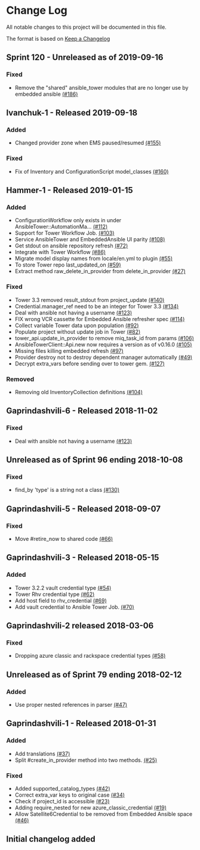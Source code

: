 # Change Log

All notable changes to this project will be documented in this file.

The format is based on [Keep a Changelog](http://keepachangelog.com/en/1.0.0/)


## Sprint 120 - Unreleased as of 2019-09-16

### Fixed
- Remove the "shared" ansible_tower modules that are no longer use by embedded ansible [(#186)](https://github.com/ManageIQ/manageiq-providers-ansible_tower/pull/186)

## Ivanchuk-1 - Released 2019-09-18

### Added
- Changed provider zone when EMS paused/resumed [(#155)](https://github.com/ManageIQ/manageiq-providers-ansible_tower/pull/155)

### Fixed
- Fix of Inventory and ConfigurationScript model_classes [(#160)](https://github.com/ManageIQ/manageiq-providers-ansible_tower/pull/160)

## Hammer-1 - Released 2019-01-15

### Added
- ConfigurationWorkflow only exists in under AnsibleTower::AutomationMa… [(#112)](https://github.com/ManageIQ/manageiq-providers-ansible_tower/pull/112)
- Support for Tower Workflow Job. [(#103)](https://github.com/ManageIQ/manageiq-providers-ansible_tower/pull/103)
- Service AnsibleTower and EmbeddedAnsible UI parity [(#108)](https://github.com/ManageIQ/manageiq-providers-ansible_tower/pull/108)
- Get stdout on ansible repository refresh [(#72)](https://github.com/ManageIQ/manageiq-providers-ansible_tower/pull/72)
- Integrate with Tower Workflow [(#86)](https://github.com/ManageIQ/manageiq-providers-ansible_tower/pull/86)
- Migrate model display names from locale/en.yml to plugin [(#55)](https://github.com/ManageIQ/manageiq-providers-ansible_tower/pull/55)
- To store Tower repo last_updated_on [(#59)](https://github.com/ManageIQ/manageiq-providers-ansible_tower/pull/59)
- Extract method raw_delete_in_provider from delete_in_provider [(#27)](https://github.com/ManageIQ/manageiq-providers-ansible_tower/pull/27)

### Fixed
- Tower 3.3 removed result_stdout from project_update [(#140)](https://github.com/ManageIQ/manageiq-providers-ansible_tower/pull/140)
- Credential.manager_ref need to be an integer for Tower 3.3 [(#134)](https://github.com/ManageIQ/manageiq-providers-ansible_tower/pull/134)
- Deal with ansible not having a username [(#123)](https://github.com/ManageIQ/manageiq-providers-ansible_tower/pull/123)
- FIX wrong VCR cassette for Embedded Ansible refresher spec [(#114)](https://github.com/ManageIQ/manageiq-providers-ansible_tower/pull/114)
- Collect variable Tower data upon population [(#92)](https://github.com/ManageIQ/manageiq-providers-ansible_tower/pull/92)
- Populate project without update job in Tower [(#82)](https://github.com/ManageIQ/manageiq-providers-ansible_tower/pull/82)
- tower_api.update_in_provider to remove miq_task_id from params [(#106)](https://github.com/ManageIQ/manageiq-providers-ansible_tower/pull/106)
- AnsibleTowerClient::Api.new now requires a version as of v0.16.0 [(#105)](https://github.com/ManageIQ/manageiq-providers-ansible_tower/pull/105)
- Missing files killing embedded refresh [(#97)](https://github.com/ManageIQ/manageiq-providers-ansible_tower/pull/97)
- Provider destroy not to destroy dependent manager automatically [(#49)](https://github.com/ManageIQ/manageiq-providers-ansible_tower/pull/49)
- Decrypt extra_vars before sending over to tower gem. [(#127)](https://github.com/ManageIQ/manageiq-providers-ansible_tower/pull/127)

### Removed
- Removing old InventoryCollection definitions [(#104)](https://github.com/ManageIQ/manageiq-providers-ansible_tower/pull/104)

## Gaprindashvili-6 - Released 2018-11-02

### Fixed
- Deal with ansible not having a username [(#123)](https://github.com/ManageIQ/manageiq-providers-ansible_tower/pull/123)

## Unreleased as of Sprint 96 ending 2018-10-08

### Fixed
- find_by 'type' is a string not a class [(#130)](https://github.com/ManageIQ/manageiq-providers-ansible_tower/pull/130)

## Gaprindashvili-5 - Released 2018-09-07

### Fixed
- Move #retire_now to shared code [(#66)](https://github.com/ManageIQ/manageiq-providers-ansible_tower/pull/66)

## Gaprindashvili-3 - Released 2018-05-15

### Added
- Tower 3.2.2 vault credential type [(#54)](https://github.com/ManageIQ/manageiq-providers-ansible_tower/pull/54)
- Tower Rhv credential type [(#62)](https://github.com/ManageIQ/manageiq-providers-ansible_tower/pull/62)
- Add host field to rhv_credential [(#69)](https://github.com/ManageIQ/manageiq-providers-ansible_tower/pull/69)
- Add vault credential to Ansible Tower Job. [(#70)](https://github.com/ManageIQ/manageiq-providers-ansible_tower/pull/70)

## Gaprindashvili-2 released 2018-03-06

### Fixed
- Dropping azure classic and rackspace credential types [(#58)](https://github.com/ManageIQ/manageiq-providers-ansible_tower/pull/58)

## Unreleased as of Sprint 79 ending 2018-02-12

### Added
- Use proper nested references in parser [(#47)](https://github.com/ManageIQ/manageiq-providers-ansible_tower/pull/47)

## Gaprindashvili-1 - Released 2018-01-31

### Added
- Add translations [(#37)](https://github.com/ManageIQ/manageiq-providers-ansible_tower/pull/37)
- Split #create_in_provider method into two methods. [(#25)](https://github.com/ManageIQ/manageiq-providers-ansible_tower/pull/25)

### Fixed
- Added supported_catalog_types [(#42)](https://github.com/ManageIQ/manageiq-providers-ansible_tower/pull/42)
- Correct extra_var keys to original case [(#34)](https://github.com/ManageIQ/manageiq-providers-ansible_tower/pull/34)
- Check if project_id is accessible [(#23)](https://github.com/ManageIQ/manageiq-providers-ansible_tower/pull/23)
- Adding require_nested for new azure_classic_credential [(#19)](https://github.com/ManageIQ/manageiq-providers-ansible_tower/pull/19)
- Allow Satellite6Credential to be removed from Embedded Ansible space [(#46)](https://github.com/ManageIQ/manageiq-providers-ansible_tower/pull/46)

## Initial changelog added
